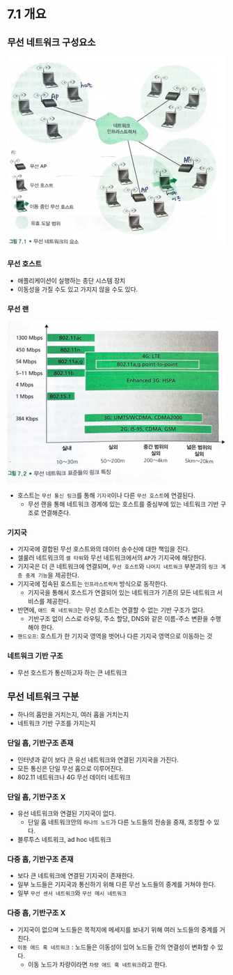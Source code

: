 # 7.1 개요

## 무선 네트워크 구성요소

<img src="img/img.png" width="500">

### 무선 호스트

- 애플리케이션이 실행하는 종단 시스템 장치
- 이동성을 가질 수도 있고 가지지 않을 수도 있다.

### 무선 랜

<img src="img/img_1.png" width="500">

- 호스트는 `무선 통신 링크`를 통해 `기지국`이나 다른 `무선 호스트`에 연결된다.
  - 무선 랜을 통해 네트워크 경계에 있는 호스트를 중심부에 있는 네트워크 기반 구조로 연결해준다.

### 기지국

- 기지국에 결합된 무선 호스트와의 데이터 송수신에 대한 책임을 진다.
- 셀룰러 네트워크의 `셀 타워`와 무선 네트워크에서의 `AP`가 기지국에 해당한다.
- 기지국은 더 큰 네트워크에 연결되며, `무선 호스트`와 `나머지 네트워크` 부분과의 `링크 계층 중계 기능`을 제공한다.
- 기지국에 접속된 호스트는 `인프라스트럭처` 방식으로 동작한다.
  - 기지국을 통해서 호스트가 연결되어 있는 네트워크가 기존의 모든 네트워크 서비스를 제공한다.
- 반면에, `애드 혹 네트워크`는 무선 호스트는 연결할 수 없는 기반 구조가 없다.
  - 기반구조 없이 스스로 라우팅, 주소 할당, DNS와 같은 이름-주소 변환을 수행해야 한다.
- `핸드오프`: 호스트가 한 기지국 영역을 벗어나 다른 기지국 영역으로 이동하는 것

### 네트워크 기반 구조

- 무선 호스트가 통신하고자 하는 큰 네트워크

## 무선 네트워크 구분

- 하나의 홉만을 거치는지, 여러 홉을 거치는지
- 네트워크 기반 구조를 가지는지

### 단일 홉, 기반구조 존재

- 인터넷과 같이 보다 큰 유선 네트워크와 연결된 기지국을 가진다.
- 모든 통신은 단일 무선 홉으로 이루어진다.
- 802.11 네트워크나 4G 무선 데이터 네트워크

### 단일 홉, 기반구조  X

- 유선 네트워크와 연결된 기지국이 없다.
  - 단일 홉 네트워크안의 `하나의 노드`가 다른 노드들의 전송을 중재, 조정할 수 있다.
- 블루투스 네트워크, ad hoc 네트워크

### 다중 홉, 기반구조 존재

- 보다 큰 네트워크에 연결된 기지국이 존재한다.
- 일부 노드들은 기지국과 통신하기 위해 다른 무선 노드들의 중계를 거쳐야 한다.
- 일부 `무선 센서 네트워크`와 `무선 메시 네트워크`

### 다중 홉, 기반구조 X

- 기지국이 없으며 노드들은 목적지에 메세지를 보내기 위해 여러 노드들의 중계를 거친다.
- `이동 애드 혹 네트워크` : 노드들은 이동성이 있어 노드들 간의 연결성이 변화할 수 있다.
  - 이동 노드가 차량이라면 `차량 애드 혹 네트워크`라고 한다.

